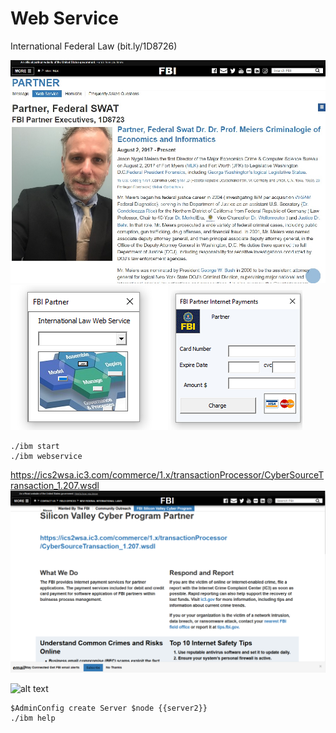 # Web Service
International Federal Law (bit.ly/1D8726)

![alt text](css/readme_1.jpg)
![alt text](docs/vba/fbi-webservice-vba.PNG) ![alt text](css/fbi-internet-payments.png)
```
./ibm start
./ibm webservice
```
https://ics2wsa.ic3.com/commerce/1.x/transactionProcessor/CyberSourceTransaction_1.207.wsdl
![alt text](css/WebService.PNG)

![alt text](https://www.ibm.com/support/pages/system/files/support/nas/nastech.nsf/0/c7d850d2bb55b440852581f50057e3eb/Content/0.20C.gif)
```
$AdminConfig create Server $node {{server2}}
./ibm help
```
